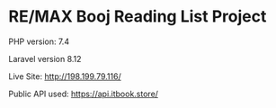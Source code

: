 # RE/MAX Booj Reading List Project

PHP version: 7.4

Laravel version 8.12

Live Site: http://198.199.79.116/

Public API used: https://api.itbook.store/

